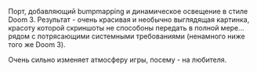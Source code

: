 Порт, добавляющий bumpmapping и динамическое освещение в стиле Doom 3. Результат - очень красивая и необычно выглядящая картинка, красоту которой скриншоты не способоны передать в полной мере... рядом с потрясающими системными требованиями (ненамного ниже того же Doom 3).  

Очень сильно изменяет атмосферу игры, посему - на любителя.